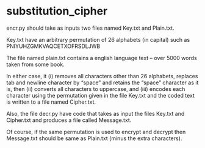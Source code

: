 # substitution_cipher

encr.py should take as inputs two files named Key.txt and Plain.txt.

Key.txt have an arbitrary permutation of 26 alphabets (in capital) such as
PNIYUHZGMKVAQCETXOFRSDLJWB


The file named plain.txt contains a english language text – over 5000 words taken from some book.

In either case, it (i) removes all characters other than 26 alphabets, replaces tab and newline character by “space” and retains the “space” character as it is, then (ii) converts all characters to uppercase, and (iii) encodes each character using the permutation given in the file Key.txt and the coded text is written to a file named Cipher.txt.

Also, the file decr.py have code that takes as input the files Key.txt and Cipher.txt and produces a file called Message.txt.

Of course, if the same permutation is used to encrypt and decrypt then Message.txt should be same as Plain.txt (minus the extra characters).

